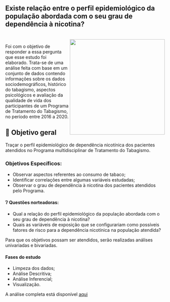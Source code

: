## Existe relação entre o perfil epidemiológico da população abordada com o seu grau de dependência à nicotina?

<div style="display: inline_block"><br>
  <img align="right" height="300" src="https://images.pexels.com/photos/2827798/pexels-photo-2827798.jpeg?auto=compress&cs=tinysrgb&dpr=3&h=750&w=1260">
</div>

Foi com o objetivo de responder a essa pergunta que esse estudo foi elaborado. Trata-se de uma análise feita com base em um conjunto de dados contendo 
informações sobre os dados sociodemográficos, histórico do tabagismo, aspectos psicológicos e avaliação da qualidade de vida dos participantes de um 
Programa de Tratamento do Tabagismo, no período entre 2016 a 2020. 

## 🎯 Objetivo geral 
Traçar o perfil epidemiológico de dependência nicotínica dos pacientes atendidos no Programa multidisciplinar de Tratamento do Tabagismo.

### Objetivos Específicos:

- Observar aspectos referentes ao consumo de tabaco;
- Identificar correlações entre algumas variáveis estudadas;
- Observar o grau de dependência à nicotina dos pacientes atendidos pelo Programa.

#### ❔ Questões norteadoras:

- Qual a relação do perfil epidemiológico da população abordada com o seu grau de dependência à nicotina?
- Quais as variáveis de exposição que se configurariam como possíveis fatores de risco para a dependência nicotínica na população atendida?

Para que os objetivos possam ser atendidos, serão realizadas análises univariadas e bivariadas.

#### Fases do estudo 
- Limpeza dos dados;
- Análise Descritiva;
- Análise Inferencial;
- Visualização. 

A análise completa está disponível [aqui](https://conteudo--rodriguesbianca.netlify.app/blog/lanest-tabaco/lanest-tabagismo/)

